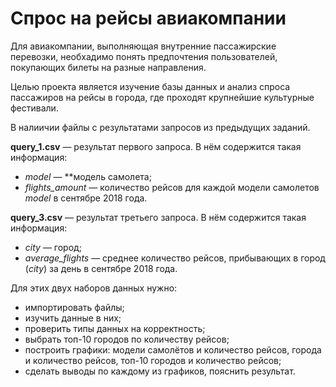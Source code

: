 # Спрос на рейсы авиакомпании

Для авиакомпании, выполняющая внутренние пассажирские перевозки, необхадимо понять предпочтения пользователей, покупающих билеты на разные направления.

Целью проекта является изучение базы данных и анализ спроса пассажиров на рейсы в города, где проходят крупнейшие культурные фестивали.

В налиичии файлы с результатами запросов из предыдущих заданий.

**query_1.csv** — результат первого запроса. В нём содержится такая информация:

- *model* — **модель самолета;
- *flights_amount* — количество рейсов для каждой модели самолетов *model* в сентябре 2018 года.

**query_3.csv** — результат третьего запроса. В нём содержится такая информация:

- *city* — город;
- *average_flights* — среднее количество рейсов, прибывающих в город (*city*) за день в сентябре 2018 года.

 Для этих двух наборов данных нужно:

- импортировать файлы;
- изучить данные в них;
- проверить типы данных на корректность;
- выбрать топ-10 городов по количеству рейсов;
- построить графики: модели самолётов и количество рейсов, города и количество рейсов, топ-10 городов и количество рейсов;
- сделать выводы по каждому из графиков, пояснить результат.